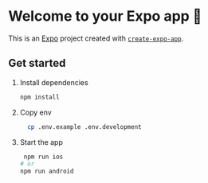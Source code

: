 # Welcome to your Expo app 👋

This is an [Expo](https://expo.dev) project created with [`create-expo-app`](https://www.npmjs.com/package/create-expo-app).

## Get started

1. Install dependencies

   ```bash
   npm install
   ```
2. Copy env
    ```bash
      cp .env.example .env.development
    ```
2. Start the app

   ```bash
    npm run ios
   # or
   npm run android
   ```
